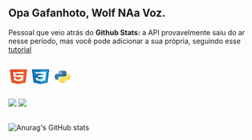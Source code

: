 ## Opa Gafanhoto, Wolf NAa Voz.

Pessoal que veio atrás do **Github Stats:** a API provavelmente saiu do ar nesse período,
mas você pode adicionar a sua própria, seguindo esse [tutorial](https://github.com/anuraghazra/github-readme-stats/blob/master/readme.md#deploy-on-your-own-vercel-instance)

<div style="display: inline_block"><br>
  <img align="center" alt="HTML" height="30" width="40" src="https://raw.githubusercontent.com/devicons/devicon/master/icons/html5/html5-original.svg">
  <img align="center" alt="CSS" height="30" width="40" src="https://raw.githubusercontent.com/devicons/devicon/master/icons/css3/css3-original.svg">
  <img align="center" alt="Python" height="30" width="40" src="https://raw.githubusercontent.com/devicons/devicon/master/icons/python/python-original.svg">
</div>
  
  ##
 
 
<div> 
  <a href="https://www.t.me/WolfOFCC" target="_blank"><img src="https://img.shields.io/badge/Telegram-2CA5E0?style=for-the-badge&logo=telegram&logoColor=white "target="_blank"></a>
  <a href="mailto:wolfofcccs@gmail.com" target="_blank"><img src="https://img.shields.io/badge/Gmail-D14836?style=for-the-badge&logo=gmail&logoColor=white" target="_blank"></a>
  
 
  
</div>

  ##
  
 ![Anurag's GitHub stats](https://github-readme-stats.vercel.app/api?username=deevwolf&show_icons=true&bg_color=00000000)
